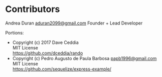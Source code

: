 # Contributors

Andrea Duran <aduran2099@gmail.com>
Founder + Lead Developer

Portions:
 * Copyright (c) 2017 Dave Ceddia  
   MIT License  
   https://github.com/dceddia/rando
 * Copyright (c) Pedro Augusto de Paula Barbosa <papb1996@gmail.com>  
   MIT License  
   https://github.com/sequelize/express-example/
 
